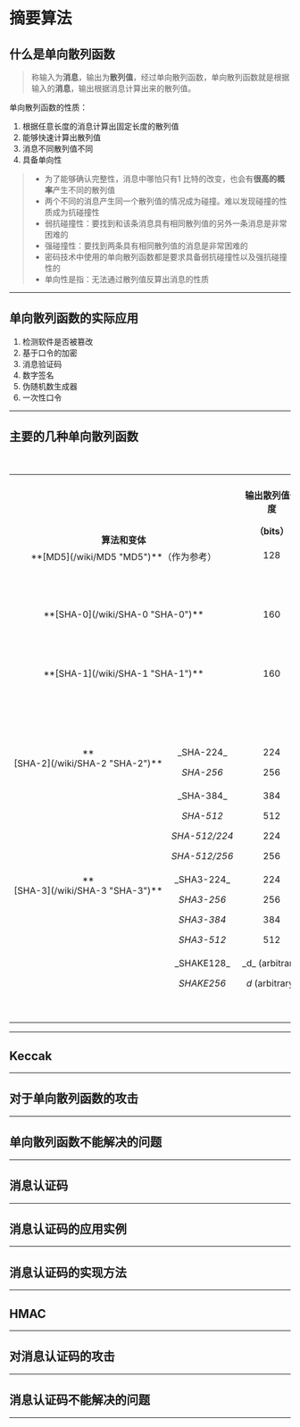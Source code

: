 # 摘要算法

## 什么是单向散列函数

> 称输入为**消息**，输出为**散列值**，经过单向散列函数，单向散列函数就是根据输入的**消息**，输出根据消息计算出来的散列值。

单向散列函数的性质：

1. 根据任意长度的消息计算出固定长度的散列值
2. 能够快速计算出散列值
3. 消息不同散列值不同
4. 具备单向性

> * 为了能够确认完整性，消息中哪怕只有1 比特的改变，也会有**很高的概率**产生不同的散列值
> * 两个不同的消息产生同一个散列值的情况成为碰撞。难以发现碰撞的性质成为抗碰撞性
> * 弱抗碰撞性：要找到和该条消息具有相同散列值的另外一条消息是非常困难的
> * 强碰撞性：要找到两条具有相同散列值的消息是非常困难的
> * 密码技术中使用的单向散列函数都是要求具备弱抗碰撞性以及强抗碰撞性的
> * 单向性是指：无法通过散列值反算出消息的性质

---

## 单向散列函数的实际应用

1. 检测软件是否被篡改
2. 基于口令的加密
3. 消息验证码
4. 数字签名
5. 伪随机数生成器
6. 一次性口令

---

## 主要的几种单向散列函数
<table class="wikitable" style="margin-top: 0px; width:100%">
<caption>SHA函数对比</caption>
<tbody><tr style="vertical-align:bottom;">
<th colspan="2">算法和变体</th>
<th>输出散列值长度

（bits）</th>
<th>中继散列值长度

（bits）</th>
<th>数据区块长度

（bits）</th>
<th>最大输入消息长度

（bits）</th>
<th>循环次数</th>
<th>使用到的运算符</th>
<th>碰撞攻击

（bits）</th>
<th>性能示例<sup id="cite_ref-3" class="reference">[[3]](#cite_note-3)</sup>

([MiB](/wiki/Mebibyte "Mebibyte")/s)</th>
</tr>
<tr style="text-align:center;vertical-align:top;">
<td colspan="2">**[MD5](/wiki/MD5 "MD5")**（作为参考）</td>
<td>128</td>
<td>128

<span class="nowrap" style="white-space:nowrap;">(4 × 32)</span></td>
<td>512</td>
<td>无限<sup id="cite_ref-4" class="reference">[[4]](#cite_note-4)</sup></td>
<td>64</td>
<td>And, Xor, Rot, <span class="nowrap" style="white-space:nowrap;">Add (mod&nbsp;2<sup>32</sup>),</span> Or</td>
<td style="background: #faa; color: black; vertical-align: middle; text-align: center;" class="no table-no">&lt;64

（发现碰撞）</td>
<td>335</td>
</tr>
<tr style="text-align:center;vertical-align:top;">
<td colspan="2">**<span class="nowrap" style="white-space:nowrap;">[SHA-0](/wiki/SHA-0 "SHA-0")</span>**</td>
<td>160</td>
<td>160

<span class="nowrap" style="white-space:nowrap;">(5 × 32)</span></td>
<td>512</td>
<td>2<sup>64</sup> − 1</td>
<td>80</td>
<td rowspan="2">And, Xor, Rot, <span class="nowrap" style="white-space:nowrap;">Add (mod&nbsp;2<sup>32</sup>),</span> Or</td>
<td style="background: #faa; color: black; vertical-align: middle; text-align: center;" class="no table-no">&lt;80

（发现碰撞）</td>
<td>-</td>
</tr>
<tr style="text-align:center;vertical-align:top;">
<td colspan="2">**<span class="nowrap" style="white-space:nowrap;">[SHA-1](/wiki/SHA-1 "SHA-1")</span>**</td>
<td>160</td>
<td>160

<span class="nowrap" style="white-space:nowrap;">(5 × 32)</span></td>
<td>512</td>
<td>2<sup>64</sup> − 1</td>
<td>80</td>
<td style="background: #faa; color: black; vertical-align: middle; text-align: center;" class="no table-no">&lt;80<sup id="cite_ref-5" class="reference">[[5]](#cite_note-5)</sup>

（发现碰撞<sup id="cite_ref-6" class="reference">[[6]](#cite_note-6)</sup>）</td>
<td>192</td>
</tr>
<tr style="text-align:center;vertical-align:top;">
<td rowspan="2">**<span class="nowrap" style="white-space:nowrap;">[SHA-2](/wiki/SHA-2 "SHA-2")</span>**</td>
<td>_SHA-224_

_SHA-256_</td>
<td>224

256</td>
<td>256

<span class="nowrap" style="white-space:nowrap;">(8 × 32)</span></td>
<td>512</td>
<td>2<sup>64</sup> − 1</td>
<td>64</td>
<td>And, Xor, Rot, <span class="nowrap" style="white-space:nowrap;">Add (mod&nbsp;2<sup>32</sup>),</span> Or, Shr</td>
<td style="background: #99FF99; color: black; vertical-align: middle; text-align: center;" class="yes table-yes2">112

128</td>
<td>139</td>
</tr>
<tr style="text-align:center;vertical-align:top;">
<td>_SHA-384_

_SHA-512_

_<span class="nowrap" style="white-space:nowrap;">SHA-512/224</span>_

_<span class="nowrap" style="white-space:nowrap;">SHA-512/256</span>_</td>
<td>384

512

224

256</td>
<td>512

<span class="nowrap" style="white-space:nowrap;">(8 × 64)</span></td>
<td>1024</td>
<td>2<sup>128</sup> − 1</td>
<td>80</td>
<td>And, Xor, Rot, <span class="nowrap" style="white-space:nowrap;">Add (mod&nbsp;2<sup>64</sup>),</span> Or, Shr</td>
<td style="background: #99FF99; color: black; vertical-align: middle; text-align: center;" class="yes table-yes2">192

256

112

128</td>
<td>154</td>
</tr>
<tr style="text-align:center;vertical-align:top;">
<td rowspan="2">**<span class="nowrap" style="white-space:nowrap;">[SHA-3](/wiki/SHA-3 "SHA-3")</span>**</td>
<td>_SHA3-224_

_SHA3-256_

_SHA3-384_

_SHA3-512_</td>
<td>224

256

384

512</td>
<td rowspan="2">1600

<span class="nowrap" style="white-space:nowrap;">(5 × 5 × 64)</span></td>
<td>1152

1088

832

576</td>
<td rowspan="2">无限<sup id="cite_ref-7" class="reference">[[7]](#cite_note-7)</sup></td>
<td rowspan="2">24<sup id="cite_ref-8" class="reference">[[8]](#cite_note-8)</sup></td>
<td rowspan="2">And, Xor, Rot, Not</td>
<td style="background: #99FF99; color: black; vertical-align: middle; text-align: center;" class="yes table-yes2">112

128

192

256</td>
<td>-</td>
</tr>
<tr style="text-align:center;vertical-align:top;">
<td>_SHAKE128_

_SHAKE256_</td>
<td><span class="nowrap" style="white-space:nowrap;">_d_ (arbitrary)</span>

<span class="nowrap" style="white-space:nowrap;">_d_ (arbitrary)</span></td>
<td>1344

1088</td>
<td style="background: #99FF99; color: black; vertical-align: middle; text-align: center;" class="yes table-yes2">min(_d_/2, 128)

min(_d_/2, 256)</td>
<td>-</td>
</tr>
</tbody></table>


---

## Keccak

---

## 对于单向散列函数的攻击

---

## 单向散列函数不能解决的问题

---

## 消息认证码

---

## 消息认证码的应用实例

---

## 消息认证码的实现方法

---

## HMAC

---

## 对消息认证码的攻击

---

## 消息认证码不能解决的问题

---



